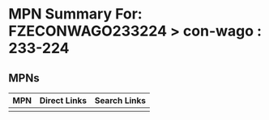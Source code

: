 



# MPN Summary For: FZECONWAGO233224 > con-wago : 233-224

## MPNs
  

|MPN|Direct Links|Search Links|
| :--- | :--- | :--- |
||||

